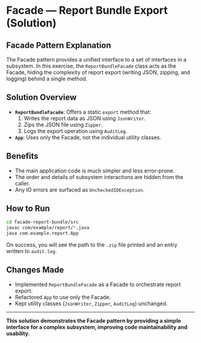 
# Facade — Report Bundle Export (Solution)

## Facade Pattern Explanation
The Facade pattern provides a unified interface to a set of interfaces in a subsystem. In this exercise, the `ReportBundleFacade` class acts as the Facade, hiding the complexity of report export (writing JSON, zipping, and logging) behind a single method.

## Solution Overview
- **`ReportBundleFacade`**: Offers a static `export` method that:
	1. Writes the report data as JSON using `JsonWriter`.
	2. Zips the JSON file using `Zipper`.
	3. Logs the export operation using `AuditLog`.
- **`App`**: Uses only the Facade, not the individual utility classes.

## Benefits
- The main application code is much simpler and less error-prone.
- The order and details of subsystem interactions are hidden from the caller.
- Any IO errors are surfaced as `UncheckedIOException`.

## How to Run
```bash
cd facade-report-bundle/src
javac com/example/report/*.java
java com.example.report.App
```
On success, you will see the path to the `.zip` file printed and an entry written to `audit.log`.

## Changes Made
- Implemented `ReportBundleFacade` as a Facade to orchestrate report export.
- Refactored `App` to use only the Facade.
- Kept utility classes (`JsonWriter`, `Zipper`, `AuditLog`) unchanged.

---
**This solution demonstrates the Facade pattern by providing a simple interface for a complex subsystem, improving code maintainability and usability.**
